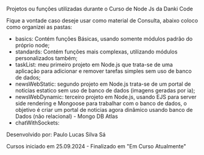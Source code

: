 Projetos ou funções utilizadas durante o Curso de Node Js da Danki Code

Fique a vontade caso deseje usar como material de Consulta, abaixo coloco como organizei as pastas:

- basics: Contém funções Básicas, usando somente módulos padrão do próprio node;
- standards: Contém funções mais complexas, utilizando módulos personalizados também;
- taskList: meu primeiro projeto em Node.js que trata-se de uma aplicação para adicionar e remover tarefas simples sem uso de banco de dados;
- newsWebStatic: segundo projeto em Node.js trata-se de um portal de noticias estatico sem uso de banco de dados (imagens geradas por ia);
- newsWebDynamic: terceiro projeto em Node.js, usando EJS para server side rendering e Mongoose para trabalhar com o banco de dados, o objetivo é criar um portal de noticias agora dinâmico usando banco de Dados (não relacional) - Mongo DB Atlas
- chatWithSockets: 

Desenvolvido por: Paulo Lucas Silva Sá

Cursos iniciado em 25.09.2024 - Finalizado em "Em Curso Atualmente"